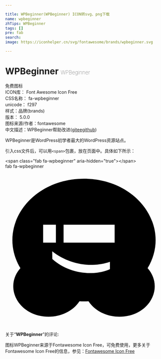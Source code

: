 ```yaml
---

title: WPBeginner(WPBeginner) ICON转svg、png下载
name: wpbeginner
zhTips: WPBeginner
tags: []
pre: fab
search: 
image: https://iconhelper.cn/svg/fontawesome/brands/wpbeginner.svg

---
```


# WPBeginner  <small style="font-size: 60%;font-weight: 100">WPBeginner</small>


<div class="detail-page">
<p>
<span><span class="badge-success badge">免费图标</span> </span>
<br/>
<span>
ICON库：
<span class="badge-secondary badge">Font Awesome Icon Free</span> 
</span>
<br/>
<span>
CSS名称：
<span class="badge-secondary badge">fa-wpbeginner</span> 
</span>
<br/>
<span>
unicode：
<span class="badge-secondary badge">f297</span> 
<copy-btn content='f297' btn-title=""></copy-btn>
<copy-btn :content='String.fromCodePoint(parseInt("f297", 16))' btn-title="复制U"></copy-btn>
</span><br/><span>样式：<span class="badge-light badge">品牌(brands)</span></span>
<br/>
<span>
版本：
<span class="badge-secondary badge">5.0.0</span> 
</span>
<br/>
<span>图标来源/作者：<span class="badge-light badge">fontawesome</span></span> 
<br/>
<span class="zh-detail">中文描述：<span class="badge-primary badge">WPBeginner</span><span class="help-link"><span>帮助改进</span>(<a href="https://gitee.com/liuwave/icon-helper/edit/master/json/fontawesome/brands/wpbeginner.json" target="_blank" rel="noopener noreferrer">gitee</a><a href="https://github.com/liuwave/icon-helper/edit/master/json/fontawesome/brands/wpbeginner.json" target="_blank" rel="noopener noreferrer">github</a></span>)</span><br/>
</p>
</div><div class="description description alert alert-light">WPBeginner是WordPress初学者最大的WordPress资源站点。</div>
<div class="alert alert-dark">
  <i class="fab fa-wpbeginner fa-xs"></i>
  <i class="fab fa-wpbeginner fa-sm"></i>
  <i class="fab fa-wpbeginner fa-lg"></i>
  <i class="fab fa-wpbeginner fa-2x"></i>
  <i class="fab fa-wpbeginner fa-3x"></i>
  <i class="fab fa-wpbeginner fa-5x"></i>
  <i class="fab fa-wpbeginner fa-7x"></i>
</div>
<div>
  <p>引入css文件后，可以用<code>&lt;span&gt;</code>包裹，放在页面中。具体如下所示：    
  </p>
  <div class="alert alert-primary" style="font-size: 14px">
    &lt;span class="fab fa-wpbeginner" aria-hidden="true"&gt;&lt;/span&gt;
    <copy-btn content='<span class="fab fa-wpbeginner" aria-hidden="true"></span>'></copy-btn>
  </div>
  <div class="alert alert-secondary">
    <i class="fab fa-wpbeginner"
    style="font-size: 24px"
    aria-hidden="true"></i> fab fa-wpbeginner
    <copy-btn content="fab fa-wpbeginner" btn-title="复制图标名称"></copy-btn>
  </div>
</div>
<div id="svg" class="svg-wrap">
<svg xmlns="http://www.w3.org/2000/svg" viewBox="0 0 512 512"><path d="M462.799 322.374C519.01 386.682 466.961 480 370.944 480c-39.602 0-78.824-17.687-100.142-50.04-6.887.356-22.702.356-29.59 0C219.848 462.381 180.588 480 141.069 480c-95.49 0-148.348-92.996-91.855-157.626C-29.925 190.523 80.479 32 256.006 32c175.632 0 285.87 158.626 206.793 290.374zm-339.647-82.972h41.529v-58.075h-41.529v58.075zm217.18 86.072v-23.839c-60.506 20.915-132.355 9.198-187.589-33.971l.246 24.897c51.101 46.367 131.746 57.875 187.343 32.913zm-150.753-86.072h166.058v-58.075H189.579v58.075z"/></svg>
</div>
<detail full-name='fa-wpbeginner'></detail>
<div class="icon-detail__container">
<p>关于“<b>WPBeginner</b>”的评论:</p>
</div>
<Vssue title="关于“WPBeginner”的评论" />    
<div><p>图标WPBeginner来源于Fontawesome Icon Free，可免费使用，更多关于  Fontawesome Icon Free的信息，参见：<a target="_blank" href="https://iconhelper.cn/fontawesome.html">Fontawesome Icon Free</a>
</p></div>

